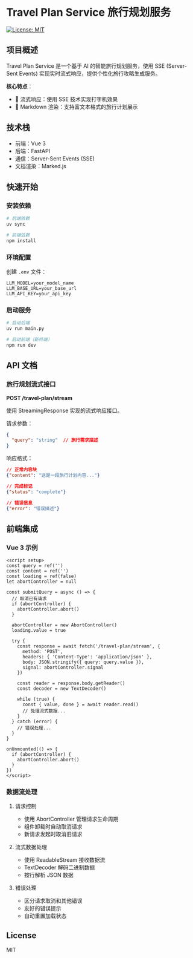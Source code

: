 # Travel Plan Service 旅行规划服务

[![License: MIT](https://img.shields.io/badge/License-MIT-yellow.svg)](https://opensource.org/licenses/MIT)

## 项目概述

Travel Plan Service 是一个基于 AI 的智能旅行规划服务，使用 SSE (Server-Sent Events) 实现实时流式响应，提供个性化旅行攻略生成服务。

**核心特点**：
- 🚀 流式响应：使用 SSE 技术实现打字机效果
- 📝 Markdown 渲染：支持富文本格式的旅行计划展示

## 技术栈

- 前端：Vue 3
- 后端：FastAPI
- 通信：Server-Sent Events (SSE)
- 文档渲染：Marked.js

## 快速开始

### 安装依赖

```bash
# 后端依赖
uv sync

# 前端依赖
npm install
```

### 环境配置

创建 `.env` 文件：

```env
LLM_MODEL=your_model_name
LLM_BASE_URL=your_base_url
LLM_API_KEY=your_api_key
```

### 启动服务

```bash
# 启动后端
uv run main.py

# 启动前端（新终端）
npm run dev
```

## API 文档

### 旅行规划流式接口

**POST /travel-plan/stream**

使用 StreamingResponse 实现的流式响应接口。

请求参数：
```json
{
  "query": "string"  // 旅行需求描述
}
```

响应格式：
```json
// 正常内容块
{"content": "这是一段旅行计划内容..."}

// 完成标记
{"status": "complete"}

// 错误信息
{"error": "错误描述"}
```

## 前端集成

### Vue 3 示例

```vue
<script setup>
const query = ref('')
const content = ref('')
const loading = ref(false)
let abortController = null

const submitQuery = async () => {
  // 取消已有请求
  if (abortController) {
    abortController.abort()
  }

  abortController = new AbortController()
  loading.value = true

  try {
    const response = await fetch('/travel-plan/stream', {
      method: 'POST',
      headers: { 'Content-Type': 'application/json' },
      body: JSON.stringify({ query: query.value }),
      signal: abortController.signal
    })

    const reader = response.body.getReader()
    const decoder = new TextDecoder()

    while (true) {
      const { value, done } = await reader.read()
      // 处理流式数据...
    }
  } catch (error) {
    // 错误处理...
  }
}

onUnmounted(() => {
  if (abortController) {
    abortController.abort()
  }
})
</script>
```

### 数据流处理

1. 请求控制
   - 使用 AbortController 管理请求生命周期
   - 组件卸载时自动取消请求
   - 新请求发起时取消旧请求

2. 流式数据处理
   - 使用 ReadableStream 接收数据流
   - TextDecoder 解码二进制数据
   - 按行解析 JSON 数据

3. 错误处理
   - 区分请求取消和其他错误
   - 友好的错误提示
   - 自动重置加载状态

## License

MIT